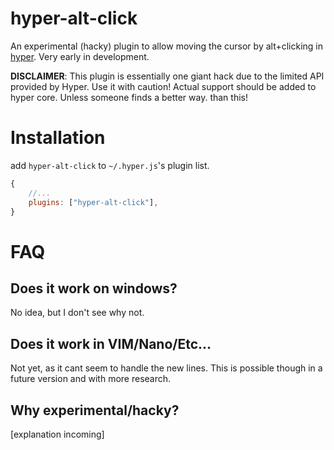 # hyper-alt-click
An experimental (hacky) plugin to allow moving the cursor by alt+clicking in [hyper](https://hyper.io/). Very early in development.

**DISCLAIMER**: This plugin is essentially one giant hack due to the limited API provided by Hyper. Use it with caution! Actual support should be added to hyper core. Unless someone finds a better way. than this!

# Installation

add `hyper-alt-click` to `~/.hyper.js`'s plugin list.

```javascript
{
	//...
	plugins: ["hyper-alt-click"],
}
```

# FAQ

## Does it work on windows?
No idea, but I don't see why not.

## Does it work in VIM/Nano/Etc...
Not yet, as it cant seem to handle the new lines. This is possible though in a future version and with more research.

## Why experimental/hacky?
[explanation incoming]

